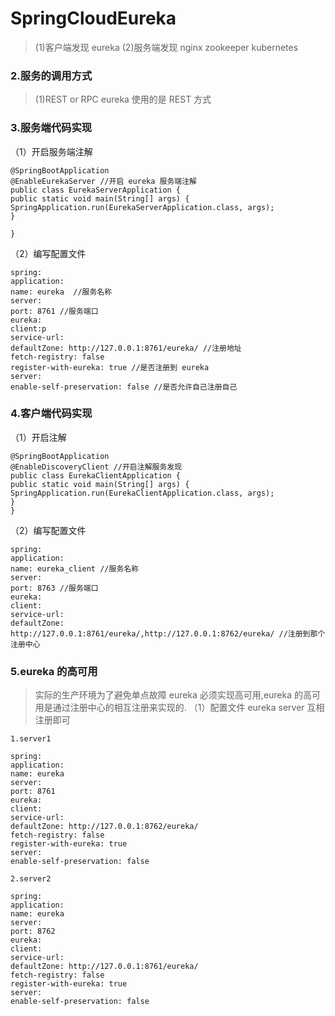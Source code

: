 # SpringCloudEureka


> (1)客户端发现 eureka
> (2)服务端发现 nginx zookeeper kubernetes

### 2.服务的调用方式
> (1)REST or RPC 
> eureka 使用的是 REST 方式

### 3.服务端代码实现

（1）开启服务端注解
```
@SpringBootApplication
@EnableEurekaServer //开启 eureka 服务端注解
public class EurekaServerApplication {
public static void main(String[] args) {
SpringApplication.run(EurekaServerApplication.class, args);
}

}
```
（2）编写配置文件
```
spring:
application:
name: eureka  //服务名称
server:
port: 8761 //服务端口
eureka:
client:p
service-url:
defaultZone: http://127.0.0.1:8761/eureka/ //注册地址
fetch-registry: false 
register-with-eureka: true //是否注册到 eureka
server:
enable-self-preservation: false //是否允许自己注册自己
```
### 4.客户端代码实现
（1）开启注解
```
@SpringBootApplication
@EnableDiscoveryClient //开启注解服务发现
public class EurekaClientApplication {
public static void main(String[] args) {
SpringApplication.run(EurekaClientApplication.class, args);
}
}
```
（2）编写配置文件
```
spring:
application:
name: eureka_client //服务名称
server:
port: 8763 //服务端口
eureka:
client:
service-url:
defaultZone: http://127.0.0.1:8761/eureka/,http://127.0.0.1:8762/eureka/ //注册到那个注册中心
```
### 5.eureka 的高可用
> 实际的生产环境为了避免单点故障 eureka 必须实现高可用,eureka 的高可用是通过注册中心的相互注册来实现的.
（1）配置文件 eureka server 互相注册即可
```
1.server1

spring:
application:
name: eureka
server:
port: 8761
eureka:
client:
service-url:
defaultZone: http://127.0.0.1:8762/eureka/
fetch-registry: false
register-with-eureka: true
server:
enable-self-preservation: false

2.server2

spring:
application:
name: eureka
server:
port: 8762
eureka:
client:
service-url:
defaultZone: http://127.0.0.1:8761/eureka/
fetch-registry: false
register-with-eureka: true
server:
enable-self-preservation: false
```
